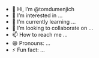 - 👋 Hi, I’m @tomdumenjich
- 👀 I’m interested in ...
- 🌱 I’m currently learning ...
- 💞️ I’m looking to collaborate on ...
- 📫 How to reach me ...
- 😄 Pronouns: ...
- ⚡ Fun fact: ...

<!---
tomdumenjich/tomdumenjich is a ✨ special ✨ repository because its `README.md` (this file) appears on your GitHub profile.
You can click the Preview link to take a look at your changes.
--->
